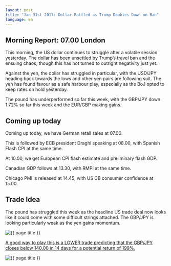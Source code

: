 ```yaml
---
layout: post
title: "Jan 31st 2017: Dollar Rattled as Trump Doubles Down on Ban"
language: en
---
```

## Morning Report: 07.00 London
This morning, the US dollar continues to struggle after a volatile session yesterday. The dollar has been unsettled by Trump’s travel ban and the ensuing chaos, though this has not turned to outright negativity just yet.

Against the yen, the dollar has struggled in particular, with the USD/JPY heading back towards the lows and other yen pairs are following suit. The yen has found favour as a safe harbour play, especially as the BoJ opted to keep rates on hold yesterday.

The pound has underperformed so far this week, with the GBP/JPY down 1.72% so far this week and the EUR/GBP making gains.

## Coming up today

Coming up today, we have German retail sales at 07.00.

This is followed by ECB president Draghi speaking at 08.00, with Spanish Flash CPI at the same time.

At 10.00, we get European CPI flash estimate and preliminary flash GDP.

Canadian GDP follows at 13.30, with RMPI at the same time.

Chicago PMI is released at 14.45, with US CB consumer confidence at 15.00.

## Trade Idea

The pound has struggled this week as the headline US trade deal now looks like it could come with some difficult strings attached. The GBP/JPY is looking particularly weak as the yen gains momentum.

<img class="post-image" src="{{ site.url }}/images/2017-01-31_06-55-03.jpg" alt="{{ page.title }}">

<a href="%LINK%%?currency=GBP&amp;market=forex&amp;underlying=frxGBPJPY&amp;formname=higherlower&amp;duration_amount=14&amp;duration_units=d&amp;amount=10&amp;amount_type=payout&amp;expiry_type=duration&amp;barrier=140" target="_blank">A good way to play this is a LOWER trade predicting that the GBP/JPY closes below 140.00 in 14 days for a potential return of 199%.</a>

<img class="post-image" src="{{ site.url }}/images/2017-01-31_06-53-40.jpg" alt="{{ page.title }}">